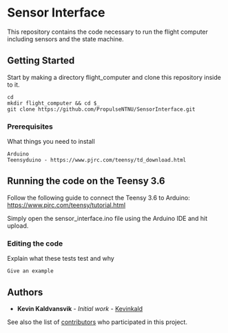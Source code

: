 # Sensor Interface

This repository contains the code necessary to run the flight computer including sensors and the state machine.

## Getting Started

Start by making a directory flight_computer and clone this repository inside to it.
```
cd
mkdir flight_computer && cd $_
git clone https://github.com/PropulseNTNU/SensorInterface.git
```

### Prerequisites

What things you need to install

```
Arduino
Teensyduino - https://www.pjrc.com/teensy/td_download.html
```

## Running the code on the Teensy 3.6

Follow the following guide to connect the Teensy 3.6 to Arduino: 
https://www.pjrc.com/teensy/tutorial.html

Simply open the sensor_interface.ino file using the Arduino IDE and hit upload.

### Editing the code

Explain what these tests test and why

```
Give an example
```

## Authors

* **Kevin Kaldvansvik** - *Initial work* - [Kevinkald](https://github.com/Kevinkald)

See also the list of [contributors](https://github.com/SensorInterface/contributors) who participated in this project.
